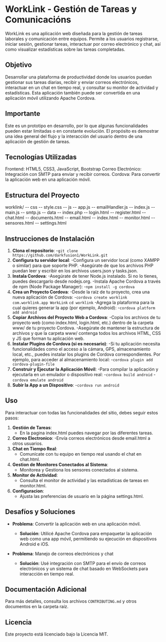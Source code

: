 # WorkLink - Gestión de Tareas y Comunicacións

WorkLink es una aplicación web diseñada para la gestión de tareas laborales y comunicación entre equipos. Permite a los usuarios registrarse, iniciar sesión, gestionar tareas, interactuar por correo electrónico y chat, así como visualizar estadísticas sobre las tareas completadas.

## Objetivo

Desarrollar una plataforma de productividad donde los usuarios puedan gestionar sus tareas diarias, recibir y enviar correos electrónicos, interactuar en un chat en tiempo real, y consultar su monitor de actividad y estadísticas. Esta aplicación también puede ser convertida en una aplicación móvil utilizando Apache Cordova.

## Importante
Este es un prototipo en desarrollo, por lo que algunas funcionalidades pueden estar limitadas o en constante evolución. El propósito es demostrar una idea general del flujo y la interacción del usuario dentro de una aplicación de gestión de tareas.

## Tecnologías Utilizadas

Frontend: HTML5, CSS3, JavaScript, Bootstrap
Correo Electrónico: Integración con SMTP para enviar y recibir correos.
Cordova: Para convertir la aplicación web en una aplicación móvil.

## Estructura del Proyecto

worklink/
-- css
-- style.css
-- js
-- app.js
-- emailHandler.js
-- index.js
-- main.js
-- smtp.js
-- data
-- index.php
-- login.html
-- register.html
-- chat.html
-- documents.html
-- email.html
-- index.html
-- monitor.html
-- sensores.html
-- settings.html

## Instrucciones de Instalación

1. **Clona el repositorio**:
   -`git clone https://github.com/darkfusion1/WorkLink.git`
2. **Configura tu servidor local**:
   -Configura un servidor local (como XAMPP o similar) para que soporte PHP.
   -Asegúrate de que los archivos PHP puedan leer y escribir en los archivos users.json y tasks.json.
3. **Instala Cordova**: 
   -Asegúrate de tener Node.js instalado. Si no lo tienes, puedes descargarlo desde nodejs.org.
   -Instala Apache Cordova a través de npm (Node Package Manager):
   -`npm install -g cordova`
4. **Crea un Proyecto Cordova**:
   -Desde la raíz de tu proyecto, crea una nueva aplicación de Cordova:
   -`cordova create worklink com.worklink.app WorkLink`
     `cd worklink`
   -Agrega la plataforma para la cual quieres generar la app (por ejemplo, Android):
   -`cordova platform add android`
5. **Copiar Archivos del Proyecto Web a Cordova**:
   -Copia los archivos de tu proyecto web (como index.html, login.html, etc.) dentro de la carpeta www/ de tu proyecto Cordova.
   -Asegúrate de mantener la estructura de archivos y que la carpeta www/ contenga todos los archivos HTML, CSS y JS que forman tu aplicación web.
6. **Instalar Plugins de Cordova (si es necesario)**:
   -Si tu aplicación necesita funcionalidades como el acceso a la cámara, GPS, almacenamiento local, etc., puedes instalar los plugins de Cordova correspondientes. Por ejemplo, para acceder al almacenamiento local:
   -`cordova plugin add cordova-plugin-file`
7. **Construir y Ejecutar la Aplicación Móvil**:
   -Para compilar la aplicación y ejecutarla en un emulador o dispositivo real:
   -`cordova build android`
   -`cordova emulate android`
7. **Subir la App a un Dispositivo**:
   -`cordova run android`

## Uso

Para interactuar con todas las funcionalidades del sitio, debes seguir estos pasos:

1. **Gestión de Tareas**:
   - En la pagina index.html puedes navegar por las diferentes tareas.
2. **Correo Electronico**:
   -Envía correos electrónicos desde email.html a otros usuarios.
3. **Chat en Tiempo Real**:
   - Comunícate con tu equipo en tiempo real usando el chat en chat.html.
4. **Gestion de Monitores Conectados al Sistema**:
   - Monitorea y Gestiona los sensores conectados al sistema.
5. **Monitor de Actividad**:
   - Consulta el monitor de actividad y las estadísticas de tareas en monitor.html.
6. **Configuracion**:
   - Ajusta las preferencias de usuario en la página settings.html.
## Desafíos y Soluciones

- **Problema**: Convertir la aplicación web en una aplicación móvil.
  - **Solución**: Utilicé Apache Cordova para empaquetar la aplicación web como una app móvil, permitiendo su ejecución en dispositivos Android e iOS.

- **Problema**: Manejo de correos electrónicos y chat
  - **Solución**: Usé integración con SMTP para el envío de correos electrónicos y un sistema de chat basado en WebSockets para interacción en tiempo real.

## Documentación Adicional

Para más detalles, consulta los archivos `CONTRIBUTING.md` y otros documentos en la carpeta raíz.

## Licencia

Este proyecto está licenciado bajo la Licencia MIT.
